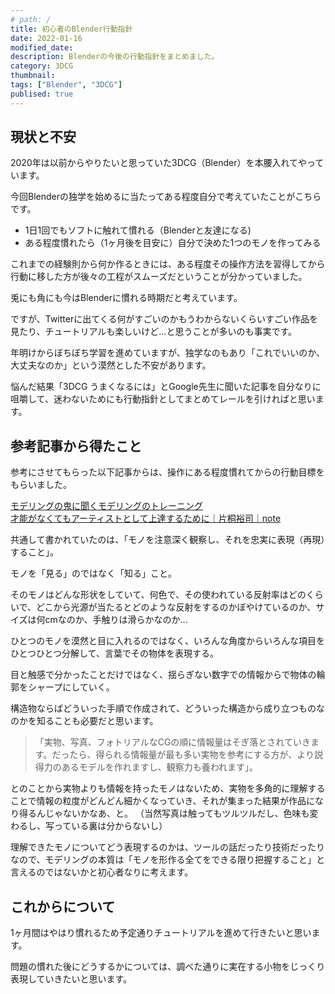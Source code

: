 ```yaml
---
# path: /
title: 初心者のBlender行動指針
date: 2022-01-16
modified_date: 
description: Blenderの今後の行動指針をまとめました。
category: 3DCG
thumbnail:
tags: ["Blender", "3DCG"]
publised: true
---
```



## 現状と不安

2020年は以前からやりたいと思っていた3DCG（Blender）を本腰入れてやっています。

今回Blenderの独学を始めるに当たってある程度自分で考えていたことがこちらです。

- 1日1回でもソフトに触れて慣れる（Blenderと友達になる)
- ある程度慣れたら（1ヶ月後を目安に）自分で決めた1つのモノを作ってみる

これまでの経験則から何か作るときには、ある程度その操作方法を習得してから行動に移した方が後々の工程がスムーズだということが分かっていました。

兎にも角にも今はBlenderに慣れる時期だと考えています。

ですが、Twitterに出てくる何がすごいのかもうわからないくらいすごい作品を見たり、チュートリアルも楽しいけど...と思うことが多いのも事実です。

年明けからぼちぼち学習を進めていますが、独学なのもあり「これでいいのか、大丈夫なのか」という漠然とした不安があります。

悩んだ結果「3DCG うまくなるには」とGoogle先生に聞いた記事を自分なりに咀嚼して、迷わないためにも行動指針としてまとめてレールを引ければと思います。

## 参考記事から得たこと

参考にさせてもらった以下記事からは、操作にある程度慣れてからの行動目標をもらいました。

[モデリングの鬼に聞くモデリングのトレーニング](https://cgworld.jp/interview/modeling-training.html)<br>
[才能がなくてもアーティストとして上達するために｜片桐裕司｜note](https://note.com/chokokuseminar/n/n9889d47deb4b?magazine_key=mcc46efd657bb)

共通して書かれていたのは、「モノを注意深く観察し、それを忠実に表現（再現）すること」。

モノを「見る」のではなく「知る」こと。

そのモノはどんな形状をしていて、何色で、その使われている反射率はどのくらいで、どこから光源が当たるとどのような反射をするのかぼやけているのか、サイズは何cmなのか、手触りは滑らかなのか...

ひとつのモノを漠然と目に入れるのではなく、いろんな角度からいろんな項目をひとつひとつ分解して、言葉でその物体を表現する。

目と触感で分かったことだけではなく、揺らぎない数字での情報からで物体の輪郭をシャープにしていく。

構造物ならばどういった手順で作成されて、どういった構造から成り立つものなのかを知ることも必要だと思います。

>「実物、写真、フォトリアルなCGの順に情報量はそぎ落とされていきます。だったら、得られる情報量が最も多い実物を参考にする方が、より説得力のあるモデルを作れますし、観察力も養われます」。

とのことから実物よりも情報を持ったモノはないため、実物を多角的に理解することで情報の粒度がどんどん細かくなっていき、それが集まった結果が作品になり得るんじゃないかなあ、と。
（当然写真は触ってもツルツルだし、色味も変わるし、写っている裏は分からないし）

理解できたモノについてどう表現するのかは、ツールの話だったり技術だったりなので、モデリングの本質は「モノを形作る全てをできる限り把握すること」と言えるのではないかと初心者なりに考えます。


## これからについて

1ヶ月間はやはり慣れるため予定通りチュートリアルを進めて行きたいと思います。

問題の慣れた後にどうするかについては、調べた通りに実在する小物をじっくり表現していきたいと思います。




